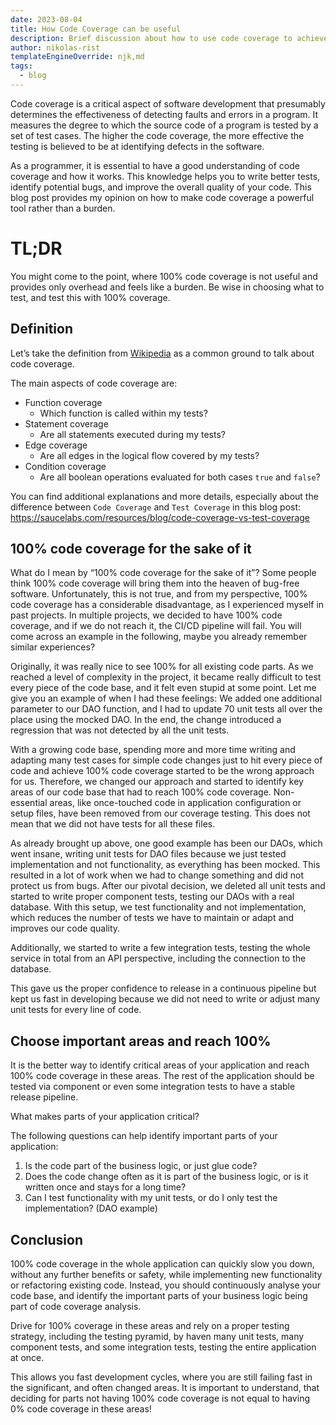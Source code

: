 ```yaml
---
date: 2023-08-04
title: How Code Coverage can be useful
description: Brief discussion about how to use code coverage to achieve more reliable services.
author: nikolas-rist
templateEngineOverride: njk,md
tags:
  - blog
---
```


Code coverage is a critical aspect of software development that presumably determines the effectiveness of detecting faults and errors in a program. It measures the degree to which the source code of a program is tested by a set of test cases. The higher the code coverage, the more effective the testing is believed to be at identifying defects in the software.

As a programmer, it is essential to have a good understanding of code coverage and how it works. This knowledge helps you to write better tests, identify potential bugs, and improve the overall quality of your code. This blog post provides my opinion on how to make code coverage a powerful tool rather than a burden.

# TL;DR

You might come to the point, where 100% code coverage is not useful and provides only overhead and feels like a burden. Be wise in choosing what to test, and test this with 100% coverage.

## Definition

Let’s take the definition from [Wikipedia](https://en.wikipedia.org/wiki/Code_coverage) as a common ground to talk about code coverage.

The main aspects of code coverage are: 

* Function coverage
    * Which function is called within my tests?
* Statement coverage
    * Are all statements executed during my tests?
* Edge coverage
    * Are all edges in the logical flow covered by my tests?
* Condition coverage
    * Are all boolean operations evaluated for both cases `true` and `false`?

You can find additional explanations and more details, especially about the difference between `Code Coverage` and `Test Coverage` in this blog post: https://saucelabs.com/resources/blog/code-coverage-vs-test-coverage

## 100% code coverage for the sake of it

What do I mean by “100% code coverage for the sake of it”? Some people think 100% code coverage will bring them into the heaven of bug-free software. Unfortunately, this is not true, and from my perspective, 100% code coverage has a considerable disadvantage, as I experienced myself in past projects. In multiple projects, we decided to have 100% code coverage, and if we do not reach it, the CI/CD pipeline will fail. You will come across an example in the following, maybe you already remember similar experiences?

Originally, it was really nice to see 100% for all existing code parts. As we reached a level of complexity in the project, it became really difficult to test every piece of the code base, and it felt even stupid at some point. Let me give you an example of when I had these feelings: We added one additional parameter to our DAO function, and I had to update 70 unit tests all over the place using the mocked DAO. In the end, the change introduced a regression that was not detected by all the unit tests.

With a growing code base, spending more and more time writing and adapting many test cases for simple code changes just to hit every piece of code and achieve 100% code coverage started to be the wrong approach for us. Therefore, we changed our approach and started to identify key areas of our code base that had to reach 100% code coverage. Non-essential areas, like once-touched code in application configuration or setup files, have been removed from our coverage testing. This does not mean that we did not have tests for all these files.

As already brought up above, one good example has been our DAOs, which went insane, writing unit tests for DAO files because we just tested implementation and not functionality, as everything has been mocked. This resulted in a lot of work when we had to change something and did not protect us from bugs. After our pivotal decision, we deleted all unit tests and started to write proper component tests, testing our DAOs with a real database. With this setup, we test functionality and not implementation, which reduces the number of tests we have to maintain or adapt and improves our code quality.

Additionally, we started to write a few integration tests, testing the whole service in total from an API perspective, including the connection to the database.

This gave us the proper confidence to release in a continuous pipeline but kept us fast in developing because we did not need to write or adjust many unit tests for every line of code. 

## Choose important areas and reach 100%

It is the better way to identify critical areas of your application and reach 100% code coverage in these areas. The rest of the application should be tested via component or even some integration tests to have a stable release pipeline.

What makes parts of your application critical? 

The following questions can help identify important parts of your application: 

1. Is the code part of the business logic, or just glue code?
2. Does the code change often as it is part of the business logic, or is it written once and stays for a long time?
3. Can I test functionality with my unit tests, or do I only test the implementation? (DAO example)

## Conclusion

100% code coverage in the whole application can quickly slow you down, without any further benefits or safety, while implementing new functionality or refactoring existing code. Instead, you should continuously analyse your code base, and identify the important parts of your business logic being part of code coverage analysis. 

Drive for 100% coverage in these areas and rely on a proper testing strategy, including the testing pyramid, by haven many unit tests, many component tests, and some integration tests, testing the entire application at once. 

This allows you fast development cycles, where you are still failing fast in the significant, and often changed areas. It is important to understand, that deciding for parts not having 100% code coverage is not equal to having 0% code coverage in these areas!
